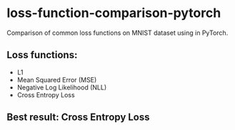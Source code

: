 # loss-function-comparison-pytorch
Comparison of common loss functions on MNIST dataset using in PyTorch. 

## Loss functions:
- L1
- Mean Squared Error (MSE)
- Negative Log Likelihood (NLL)
- Cross Entropy Loss

## Best result: Cross Entropy Loss
